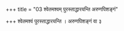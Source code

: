 +++
title = "03 श्वेतमश्वम् पुरस्ताद्धारयन्ति अरुणपिशङ्गं"

+++
श्वेतमश्वं पुरस्ताद्धारयन्ति । अरुणपिशङ्गं वा ३